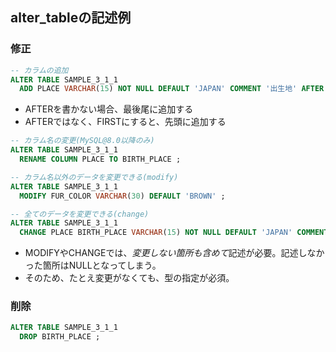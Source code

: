 ## alter_tableの記述例

### 修正
```sql
-- カラムの追加
ALTER TABLE SAMPLE_3_1_1
  ADD PLACE VARCHAR(15) NOT NULL DEFAULT 'JAPAN' COMMENT '出生地' AFTER WEIGHT ;
```
- AFTERを書かない場合、最後尾に追加する
- AFTERではなく、FIRSTにすると、先頭に追加する

```sql
-- カラム名の変更(MySQL@8.0以降のみ)
ALTER TABLE SAMPLE_3_1_1
  RENAME COLUMN PLACE TO BIRTH_PLACE ;

-- カラム名以外のデータを変更できる(modify)
ALTER TABLE SAMPLE_3_1_1
  MODIFY FUR_COLOR VARCHAR(30) DEFAULT 'BROWN' ;

-- 全てのデータを変更できる(change)
ALTER TABLE SAMPLE_3_1_1
  CHANGE PLACE BIRTH_PLACE VARCHAR(15) NOT NULL DEFAULT 'JAPAN' COMMENT '出生地' ;
```
- MODIFYやCHANGEでは、*変更しない箇所も含めて*記述が必要。記述しなかった箇所はNULLとなってしまう。
- そのため、たとえ変更がなくても、型の指定が必須。

### 削除
```sql
ALTER TABLE SAMPLE_3_1_1
  DROP BIRTH_PLACE ;
```